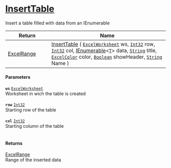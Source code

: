 # [InsertTable](./ExcelHelper--InsertTable.md)

Insert a table filled with data from an IEnumerable

| Return<div><a href="#"><img width=225></a></div> | Name<div><a href="#"><img width=525></a></div> | 
| --- | --- | 
| [ExcelRange](./ExcelHelper--InsertTable.md) | [InsertTable](./ExcelHelper--InsertTable.md) ( [`ExcelWorksheet`](./ExcelHelper--InsertTable.md) ws, [`Int32`](https://docs.microsoft.com/en-us/dotnet/api/System.Int32) row, [`Int32`](https://docs.microsoft.com/en-us/dotnet/api/System.Int32) col, [IEnumerable](https://docs.microsoft.com/en-us/dotnet/api/System.Collections.Ienumerable)\<[`T`](./ExcelHelper--InsertTable.md)> data, [`String`](https://docs.microsoft.com/en-us/dotnet/api/System.String) title, [`ExcelColor`](./../Excel/ExcelColor.md) color, [`Boolean`](https://docs.microsoft.com/en-us/dotnet/api/System.Boolean) showHeader, [`String`](https://docs.microsoft.com/en-us/dotnet/api/System.String) Name ) | 


#### Parameters
**`ws`**  [`ExcelWorksheet`](./ExcelHelper--InsertTable.md)<br>Worksheet in wich the table is created<br><br>**`row`**  [`Int32`](https://docs.microsoft.com/en-us/dotnet/api/System.Int32)<br>Starting row of the table<br><br>**`col`**  [`Int32`](https://docs.microsoft.com/en-us/dotnet/api/System.Int32)<br>Starting column of the table<br><br>
#### Returns
[ExcelRange](./ExcelHelper--InsertTable.md)<br>
Range of the inserted data